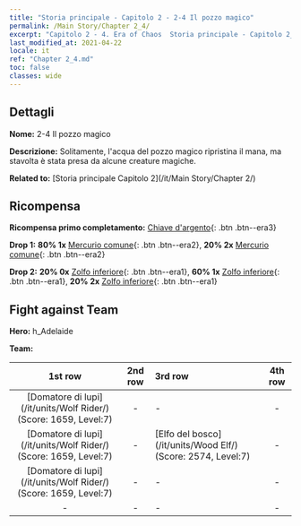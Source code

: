 ```yaml
---
title: "Storia principale - Capitolo 2 - 2-4 Il pozzo magico"
permalink: /Main Story/Chapter 2_4/
excerpt: "Capitolo 2 - 4. Era of Chaos  Storia principale - Capitolo 2_4. 2-4 Il pozzo magico"
last_modified_at: 2021-04-22
locale: it
ref: "Chapter 2_4.md"
toc: false
classes: wide
---
```


## Dettagli

 **Nome:** 2-4 Il pozzo magico

 **Descrizione:** Solitamente, l'acqua del pozzo magico ripristina il mana, ma stavolta è stata presa da alcune creature magiche.

 **Related to:** [Storia principale Capitolo 2](/it/Main Story/Chapter 2/)

## Ricompensa

 **Ricompensa primo completamento:** [Chiave d'argento](/ItemsIT/con_693/){: .btn .btn--era3}

 **Drop 1:** **80% 1x** [Mercurio comune](/ItemsIT/mat_8/){: .btn .btn--era2}, **20% 2x** [Mercurio comune](/ItemsIT/mat_8/){: .btn .btn--era2}

 **Drop 2:** **20% 0x** [Zolfo inferiore](/ItemsIT/mat_3/){: .btn .btn--era1}, **60% 1x** [Zolfo inferiore](/ItemsIT/mat_3/){: .btn .btn--era1}, **20% 2x** [Zolfo inferiore](/ItemsIT/mat_3/){: .btn .btn--era1}


## Fight against Team
 **Hero:** h_Adelaide

 **Team:**


  | 1st row | 2nd row | 3rd row | 4th row |
  |:----:|:----:|:----|:----:|
  | [Domatore di lupi](/it/units/Wolf Rider/) (Score: 1659, Level:7)  | - | - | - |
  | [Domatore di lupi](/it/units/Wolf Rider/) (Score: 1659, Level:7)  | - | [Elfo del bosco](/it/units/Wood Elf/) (Score: 2574, Level:7)  | - |
  | [Domatore di lupi](/it/units/Wolf Rider/) (Score: 1659, Level:7)  | - | - | - |
  | - | - | - | - |


